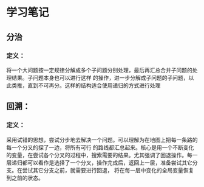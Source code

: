 # 学习笔记
## 分治
### 定义：
将一个大问题按一定规律分解成多个子问题分别处理，最后再汇总合并子问题的处理结果。子问题本身也可以进行这样
的操作，进一步分解成子问题的子问题，以此类推，直到不可再分。这样的结构适合使用递归的方式进行处理
## 回溯：
### 定义：
采用试错的思想，尝试分步地去解决一个问题。可以理解为在地图上把每一条路的每一个分叉的探了一边，将所有可行
的路线都汇总起来。核心是用一个不断变化的变量，在尝试各个分叉的过程中，搜索需要的结果。尤其强调了回退操作。每一
层递归都可以看作是选择了一个分叉，操作完成后，返回上一层，准备尝试其它分支。在尝试其它分支之前，就需要进行回退，
将在每一层中变化的全局变量恢复到之前的状态。